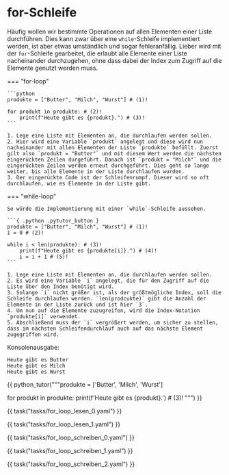 # for-Schleife

Häufig wollen wir bestimmte Operationen auf allen Elementen einer Liste durchführen.
Dies kann zwar über eine `while`-Schleife implementiert werden, ist aber etwas 
umständlich und sogar fehleranfällig. Lieber wird mit der `for`-Schleife gearbeitet,
die erlaubt alle Elemente einer Liste nacheinander durchzugehen, ohne dass dabei
der Index zum Zugriff auf die Elemente genutzt werden muss. 

=== "for-loop"

    ```python
    produkte = ["Butter", "Milch", "Wurst"] # (1)!
    
    for produkt in produkte: # (2)!
        print(f"Heute gibt es {produkt}.") # (3)!
    ```

    1. Lege eine Liste mit Elementen an, die durchlaufen werden sollen.
    2. Hier wird eine Variable `produkt` angelegt und diese wird nun nacheinander mit allen Elementen der Liste `produkte` befüllt. Zuerst gilt also `produkt = "Butter"` und mit diesem Wert werden die nächsten eingerückten Zeilen durgeführt. Danach ist `produkt = "Milch"` und die eingerückten Zeilen werden erneut durchgeführt. Dies geht so lange weiter, bis alle Elemente in der Liste durchlaufen wurden. 
    3. Der eingerückte Code ist der Schleifenrumpf. Dieser wird so oft durchlaufen, wie es Elemente in der Liste gibt.

=== "while-loop"

    So würde die Implementierung mit einer `while`-Schleife aussehen.
    
    ```{ .python .pytutor_button }
    produkte = ["Butter", "Milch", "Wurst"] # (1)!
    i = 0 # (2)!
    
    while i < len(produkte): # (3)!
        print(f"Heute gibt es {produkte[i]}.") # (4)!
        i = i + 1 # (5)!
    ```

    1. Lege eine Liste mit Elementen an, die durchlaufen werden sollen.
    2. Es wird eine Variable `i` angelegt, die für den Zugriff auf die Liste über den Index benötigt wird.
    3. Solange `i` nicht größer ist, als der größtmögliche Index, soll die Schleife durchlaufen werden. `len(prodcukte)` gibt die Anzahl der Elemente in der Liste zurück und ist hier `3`.
    4. Um nun auf die Elemente zuzugreifen, wird die Index-Notation `produkte[i]` verwendet.
    5. Abschließend muss der `i` vergrößert werden, um sicher zu stellen, dass im nächsten Schleifendurchlauf auch auf das nächste Element zugegriffen wird.

Konsolenausgabe:

```
Heute gibt es Butter
Heute gibt es Milch
Heute gibt es Wurst
```

{{ python_tutor("""produkte = ['Butter', 'Milch', 'Wurst']
    
for produkt in produkte:
    print(f'Heute gibt es {produkt}.') # (3)!
""") }}

{{ task("tasks/for_loop_lesen_0.yaml") }}

{{ task("tasks/for_loop_lesen_1.yaml") }}

{{ task("tasks/for_loop_schreiben_0.yaml") }}

{{ task("tasks/for_loop_schreiben_1.yaml") }}

{{ task("tasks/for_loop_schreiben_2.yaml") }}
